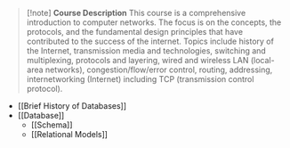 > [!note] **Course Description**
> This course is a comprehensive introduction to computer networks. The focus is on the concepts, the protocols, and the fundamental design principles that have contributed to the success of the internet. Topics include history of the Internet, transmission media and technologies, switching and multiplexing, protocols and layering, wired and wireless LAN (local-area networks), congestion/flow/error control, routing, addressing, internetworking (Internet) including TCP (transmission control protocol).

- [[Brief History of Databases]]
- [[Database]]
	- [[Schema]]
	- [[Relational Models]]